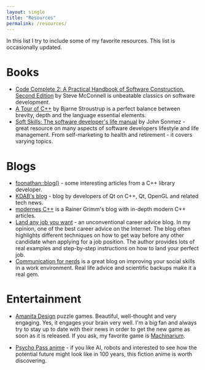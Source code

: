 ```yaml
---
layout: single
title: "Resources"
permalink: /resources/
---
```


In this list I try to include some of my favorite resources. This list is occasionally updated.

# Books

* [Code Complete 2: A Practical Handbook of Software Construction, Second Edition](http://a.co/4WwA5IA) by Steve McConnell is unbeatable classics on software development.
* [A Tour of C++](http://a.co/alqLoeX) by Bjarne Stroustrup is a perfect balance between brevity, depth and the language essential elements.
* [Soft Skills: The software developer's life manual](http://a.co/hGdAB08) by John Sonmez - great resource on many aspects of software developers lifestyle and life management. From self-marketing to health and retirement - it covers varying topics. 

# Blogs

* [foonathan::blog()](http://foonathan.net) - some interesting articles from a C++ library developer.
* [KDAB's blog](https://www.kdab.com/category/blogs/) - blog by developers of Qt on C++, Qt, OpenGL and related tech news.
* [modernes C++](https://twitter.com/rainer_grimm) is a Rainer Grimm's blog with in-depth modern C++ articles.
* [Land any job you want](http://landanyjobyouwant.com/) - an unconventional career advice blog. In my opinion, one of the best career advice on the Internet. The blog often highlights different techniques on how to get way before any other candidate when applying for a job position. The author provides lots of real examples and step-by-step instructions on how to land your perfect job.
* [Communication for nerds](http://www.communicationfornerds.com/) is a great blog on improving your social skills in a work environment. Real life advice and scientific backups make it a real gem.

# Entertainment

* [Amanita Design](http://amanita-design.net/index.html) puzzle games. Beautiful, well-thought and very engaging. Yes, it engages your brain very well. I'm a big fan and always try to stay up to date with their news in order to get the new game as soon as it is released. If you ask, my favorite game is [Machinarium](http://machinarium.net/). 

* [Psycho Pass anime](https://en.wikipedia.org/wiki/Psycho-Pass) - if you like AI, robots and interested to see how the potential future might look like in 100 years, this fiction anime is worth discovering.
